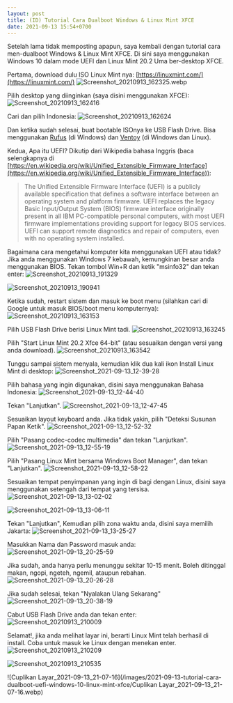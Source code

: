```yaml
---
layout: post
title: (ID) Tutorial Cara Dualboot Windows & Linux Mint XFCE
date: 2021-09-13 15:54+0700
---
```


Setelah lama tidak memposting apapun, saya kembali dengan tutorial cara men-dualboot Windows & Linux Mint XFCE. Di sini saya menggunakan Windows 10 dalam mode UEFI dan Linux Mint 20.2 Uma ber-desktop XFCE.

Pertama, download dulu ISO Linux Mint nya: [https://linuxmint.com/](https://linuxmint.com/) ![Screenshot_20210913_162325.webp](/images/2021-09-13-tutorial-cara-dualboot-uefi-windows-10-linux-mint-xfce/Screenshot_20210913_162325.webp)

Pilih desktop yang diinginkan (saya disini menggunakan XFCE): ![Screenshot_20210913_162416](/images/2021-09-13-tutorial-cara-dualboot-uefi-windows-10-linux-mint-xfce/Screenshot_20210913_162416.webp)

Cari dan pilih Indonesia: ![Screenshot_20210913_162624](/images/2021-09-13-tutorial-cara-dualboot-uefi-windows-10-linux-mint-xfce/Screenshot_20210913_162624.webp)

Dan ketika sudah selesai, buat bootable ISOnya ke USB Flash Drive. Bisa menggunakan [Rufus]() (di Windows) dan [Ventoy]() (di Windows dan Linux).

Kedua, Apa itu UEFI? Dikutip dari Wikipedia bahasa Inggris (baca selengkapnya di [https://en.wikipedia.org/wiki/Unified_Extensible_Firmware_Interface](https://en.wikipedia.org/wiki/Unified_Extensible_Firmware_Interface)):
> The Unified Extensible Firmware Interface (UEFI) is a publicly available specification that defines a software interface between an operating system and platform firmware. UEFI replaces the legacy Basic Input/Output System (BIOS) firmware interface originally present in all IBM PC-compatible personal computers, with most UEFI firmware implementations providing support for legacy BIOS services. UEFI can support remote diagnostics and repair of computers, even with no operating system installed.

Bagaimana cara mengetahui komputer kita menggunakan UEFI atau tidak? Jika anda menggunakan Windows 7 kebawah, kemungkinan besar anda menggunakan BIOS. Tekan tombol Win+R dan ketik "msinfo32" dan tekan enter: ![Screenshot_20210913_191329](/images/2021-09-13-tutorial-cara-dualboot-uefi-windows-10-linux-mint-xfce/Screenshot_20210913_191329.webp)

![Screenshot_20210913_190941](/images/2021-09-13-tutorial-cara-dualboot-uefi-windows-10-linux-mint-xfce/Screenshot_20210913_190941.webp)

Ketika sudah, restart sistem dan masuk ke boot menu (silahkan cari di Google untuk masuk BIOS/boot menu komputernya): ![Screenshot_20210913_163153](/images/2021-09-13-tutorial-cara-dualboot-uefi-windows-10-linux-mint-xfce/Screenshot_20210913_163153.webp)

Pilih USB Flash Drive berisi Linux Mint tadi. ![Screenshot_20210913_163245](/images/2021-09-13-tutorial-cara-dualboot-uefi-windows-10-linux-mint-xfce/Screenshot_20210913_163245.webp)

Pilih "Start Linux Mint 20.2 Xfce 64-bit" (atau sesuaikan dengan versi yang anda download). ![Screenshot_20210913_163542](/images/2021-09-13-tutorial-cara-dualboot-uefi-windows-10-linux-mint-xfce/Screenshot_20210913_163542.webp)

Tunggu sampai sistem menyala, kemudian klik dua kali ikon Install Linux Mint di desktop: ![Screenshot_2021-09-13_12-39-28](/images/2021-09-13-tutorial-cara-dualboot-uefi-windows-10-linux-mint-xfce/Screenshot_2021-09-13_12-39-28.webp)

Pilih bahasa yang ingin digunakan, disini saya menggunakan Bahasa Indonesia: ![Screenshot_2021-09-13_12-44-40](/images/2021-09-13-tutorial-cara-dualboot-uefi-windows-10-linux-mint-xfce/Screenshot_2021-09-13_12-44-40.webp)

Tekan "Lanjutkan". ![Screenshot_2021-09-13_12-47-45](/images/2021-09-13-tutorial-cara-dualboot-uefi-windows-10-linux-mint-xfce/Screenshot_2021-09-13_12-47-45.webp)

Sesuaikan layout keyboard anda. Jika tidak yakin, pilih "Deteksi Susunan Papan Ketik". ![Screenshot_2021-09-13_12-52-32](/images/2021-09-13-tutorial-cara-dualboot-uefi-windows-10-linux-mint-xfce/Screenshot_2021-09-13_12-52-32.webp)

Pilih "Pasang codec-codec multimedia" dan tekan "Lanjutkan". ![Screenshot_2021-09-13_12-55-19](/images/2021-09-13-tutorial-cara-dualboot-uefi-windows-10-linux-mint-xfce/Screenshot_2021-09-13_12-55-19.webp)

Pilih "Pasang Linux Mint bersama Windows Boot Manager", dan tekan "Lanjutkan". ![Screenshot_2021-09-13_12-58-22](/images/2021-09-13-tutorial-cara-dualboot-uefi-windows-10-linux-mint-xfce/Screenshot_2021-09-13_12-58-22.webp)

Sesuaikan tempat penyimpanan yang ingin di bagi dengan Linux, disini saya menggunakan setengah dari tempat yang tersisa. ![Screenshot_2021-09-13_13-02-02](/images/2021-09-13-tutorial-cara-dualboot-uefi-windows-10-linux-mint-xfce/Screenshot_2021-09-13_13-02-02.webp)

![Screenshot_2021-09-13_13-06-11](/images/2021-09-13-tutorial-cara-dualboot-uefi-windows-10-linux-mint-xfce/Screenshot_2021-09-13_13-06-11.webp)

Tekan "Lanjutkan", Kemudian pilih zona waktu anda, disini saya memilih Jakarta: ![Screenshot_2021-09-13_13-25-27](/images/2021-09-13-tutorial-cara-dualboot-uefi-windows-10-linux-mint-xfce/Screenshot_2021-09-13_13-25-27.webp)

Masukkan Nama dan Password masuk anda: ![Screenshot_2021-09-13_20-25-59](/images/2021-09-13-tutorial-cara-dualboot-uefi-windows-10-linux-mint-xfce/Screenshot_2021-09-13_20-25-59.webp)

Jika sudah, anda hanya perlu menunggu sekitar 10-15 menit. Boleh ditinggal makan, ngopi, ngeteh, ngemil, ataupun rebahan. ![Screenshot_2021-09-13_20-26-28](/images/2021-09-13-tutorial-cara-dualboot-uefi-windows-10-linux-mint-xfce/Screenshot_2021-09-13_20-26-28.webp)

Jika sudah selesai, tekan "Nyalakan Ulang Sekarang" ![Screenshot_2021-09-13_20-38-19](/images/2021-09-13-tutorial-cara-dualboot-uefi-windows-10-linux-mint-xfce/Screenshot_2021-09-13_20-38-19.webp)

Cabut USB Flash Drive anda dan tekan enter: ![Screenshot_20210913_210009](/images/2021-09-13-tutorial-cara-dualboot-uefi-windows-10-linux-mint-xfce/Screenshot_20210913_210009.webp)

Selamat!, jika anda melihat layar ini, berarti Linux Mint telah berhasil di install. Coba untuk masuk ke Linux dengan menekan enter.![Screenshot_20210913_210209](/images/2021-09-13-tutorial-cara-dualboot-uefi-windows-10-linux-mint-xfce/Screenshot_20210913_210209.webp)

![Screenshot_20210913_210535](/images/2021-09-13-tutorial-cara-dualboot-uefi-windows-10-linux-mint-xfce/Screenshot_20210913_210535.webp)

![Cuplikan Layar_2021-09-13_21-07-16](/images/2021-09-13-tutorial-cara-dualboot-uefi-windows-10-linux-mint-xfce/Cuplikan Layar_2021-09-13_21-07-16.webp)

